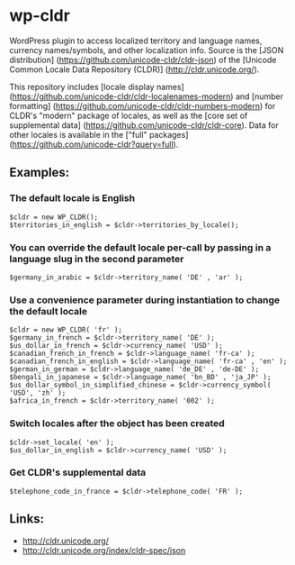 # wp-cldr

WordPress plugin to access localized territory and language names, currency names/symbols, and other localization info. Source is the [JSON distribution] (https://github.com/unicode-cldr/cldr-json) of the [Unicode Common Locale Data Repository (CLDR)] (http://cldr.unicode.org/).

This repository includes [locale display names] (https://github.com/unicode-cldr/cldr-localenames-modern) and [number formatting] (https://github.com/unicode-cldr/cldr-numbers-modern) for CLDR's "modern" package of locales, as well as the [core set of supplemental data] (https://github.com/unicode-cldr/cldr-core). Data for other locales is available in the ["full" packages] (https://github.com/unicode-cldr?query=full).  

##

## Examples:
### The default locale is English
```
$cldr = new WP_CLDR();
$territories_in_english = $cldr->territories_by_locale();
```

### You can override the default locale per-call by passing in a language slug in the second parameter
```
$germany_in_arabic = $cldr->territory_name( 'DE' , 'ar' );
```

### Use a convenience parameter during instantiation to change the default locale
```
$cldr = new WP_CLDR( 'fr' );
$germany_in_french = $cldr->territory_name( 'DE' );
$us_dollar_in_french = $cldr->currency_name( 'USD' );
$canadian_french_in_french = $cldr->language_name( 'fr-ca' );
$canadian_french_in_english = $cldr->language_name( 'fr-ca' , 'en' );
$german_in_german = $cldr->language_name( 'de_DE' , 'de-DE' );
$bengali_in_japanese = $cldr->language_name( 'bn_BD' , 'ja_JP' );
$us_dollar_symbol_in_simplified_chinese = $cldr->currency_symbol( 'USD', 'zh' );
$africa_in_french = $cldr->territory_name( '002' );
```

### Switch locales after the object has been created
```
$cldr->set_locale( 'en' );
$us_dollar_in_english = $cldr->currency_name( 'USD' );
```

### Get CLDR's supplemental data
```
$telephone_code_in_france = $cldr->telephone_code( 'FR' );
```

## Links:
* http://cldr.unicode.org/
* http://cldr.unicode.org/index/cldr-spec/json

